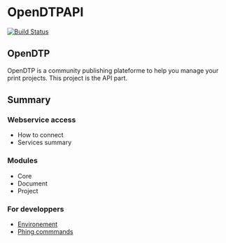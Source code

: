 OpenDTPAPI
==========

[![Build Status](http://redmine.opendtp.net:8080/job/OpenDTP%20API/badge/icon)](http://redmine.opendtp.net:8080/job/OpenDTP%20API/)

OpenDTP
-------

OpenDTP is a community publishing plateforme to help you manage your print projects.
This project is the API part.

Summary
-------

### Webservice access ###
* How to connect
* Services summary

### Modules ###
* Core
* Document
* Project

### For developpers ###
* [Environement](doc/vagrant.md)
* [Phing commmands](doc/phing.md)
